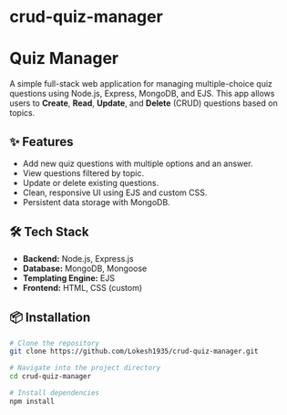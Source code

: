 # crud-quiz-manager

# Quiz Manager

A simple full-stack web application for managing multiple-choice quiz questions using Node.js, Express, MongoDB, and EJS. This app allows users to **Create**, **Read**, **Update**, and **Delete** (CRUD) questions based on topics.

## ✨ Features

- Add new quiz questions with multiple options and an answer.
- View questions filtered by topic.
- Update or delete existing questions.
- Clean, responsive UI using EJS and custom CSS.
- Persistent data storage with MongoDB.

## 🛠️ Tech Stack

- **Backend:** Node.js, Express.js
- **Database:** MongoDB, Mongoose
- **Templating Engine:** EJS
- **Frontend:** HTML, CSS (custom)

## 📦 Installation

```bash
# Clone the repository
git clone https://github.com/Lokesh1935/crud-quiz-manager.git

# Navigate into the project directory
cd crud-quiz-manager

# Install dependencies
npm install
```
